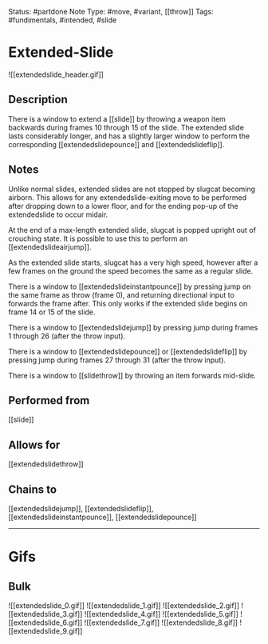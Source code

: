 Status: #partdone
Note Type: #move, #variant, [[throw]]
Tags: #fundimentals, #intended, #slide 

# Extended-Slide
![[extendedslide_header.gif]]
## Description
There is a window to extend a [[slide]] by throwing a weapon item backwards during frames 10 through 15 of the slide. The extended slide lasts considerably longer, and has a slightly larger window to perform the corresponding [[extendedslidepounce]] and [[extendedslideflip]].

## Notes
Unlike normal slides, extended slides are not stopped by slugcat becoming airborn. This allows for any extendedslide-exiting move to be performed after dropping down to a lower floor, and for the ending pop-up of the extendedslide to occur midair.

At the end of a max-length extended slide, slugcat is popped upright out of crouching state. It is possible to use this to perform an [[extendedslideairjump]].

As the extended slide starts, slugcat has a very high speed, however after a few frames on the ground the speed becomes the same as a regular slide.

There is a window to [[extendedslideinstantpounce]] by pressing jump on the same frame as throw (frame 0), and returning directional input to forwards the frame after. This only works if the extended slide begins on frame 14 or 15 of the slide.

There is a window to [[extendedslidejump]] by pressing jump during frames 1 through 26 (after the throw input).

There is a window to [[extendedslidepounce]] or [[extendedslideflip]] by pressing jump during frames 27 through 31 (after the throw input).

There is a window to [[slidethrow]] by throwing an item forwards mid-slide.

## Performed from
[[slide]]

## Allows for
[[extendedslidethrow]]

## Chains to
[[extendedslidejump]], [[extendedslideflip]], [[extendedslideinstantpounce]], [[extendedslidepounce]]

___
# Gifs
## Bulk
![[extendedslide_0.gif]]
![[extendedslide_1.gif]]
![[extendedslide_2.gif]]
![[extendedslide_3.gif]]
![[extendedslide_4.gif]]
![[extendedslide_5.gif]]
![[extendedslide_6.gif]]
![[extendedslide_7.gif]]
![[extendedslide_8.gif]]
![[extendedslide_9.gif]]